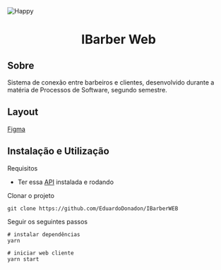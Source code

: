 <img alt="Happy" title="Happy" src=".github/notebook.png" />

<h1 align="center">
    IBarber Web
</h1>

## Sobre
Sistema de conexão entre barbeiros e clientes, desenvolvido durante a matéria de Processos de Software, segundo semestre.

## Layout
[Figma](https://www.figma.com/file/HKjRbr4B64hEstTUQp30NV/iBarber_Web?node-id=81%3A19)

## Instalação e Utilização
Requisitos
- Ter essa [API](https://github.com/EduardoDonadon/IBarberAPI) instalada e rodando 

Clonar o projeto

```
git clone https://github.com/EduardoDonadon/IBarberWEB
```

Seguir os seguintes passos

```
# instalar dependências
yarn

# iniciar web cliente
yarn start
```
